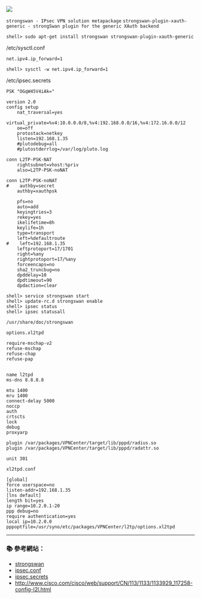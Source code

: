 ![](https://www.strongswan.org/images/strongswan.png)


`strongswan - IPsec VPN solution metapackage`
`strongswan-plugin-xauth-generic - strongSwan plugin for the generic XAuth backend`

```console
shell> sudo apt-get install strongswan strongswan-plugin-xauth-generic
```

/etc/sysctl.conf

```
net.ipv4.ip_forward=1
```

```console
shell> sysctl -w net.ipv4.ip_forward=1
```

/etc/ipsec.secrets
```
PSK "OGqW45V4iAk="
```

```
version 2.0
config setup
    nat_traversal=yes
    virtual_private=%v4:10.0.0.0/8,%v4:192.168.0.0/16,%v4:172.16.0.0/12
    oe=off
    protostack=netkey
    listen=192.168.1.35
    #plutodebug=all
    #plutostderrlog=/var/log/pluto.log

conn L2TP-PSK-NAT
    rightsubnet=vhost:%priv
    also=L2TP-PSK-noNAT

conn L2TP-PSK-noNAT
#    authby=secret
    authby=xauthpsk

    pfs=no
    auto=add
    keyingtries=3
    rekey=yes
    ikelifetime=8h
    keylife=1h
    type=transport
    left=%defaultroute
#    left=192.168.1.35
    leftprotoport=17/1701
    right=%any
    rightprotoport=17/%any
    forceencaps=no
    sha2_truncbug=no
    dpddelay=10
    dpdtimeout=90
    dpdaction=clear
```

```console
shell> service strongswan start
shell> update-rc.d strongswan enable
shell> ipsec status
shell> ipsec statusall
```

```
/usr/share/doc/strongswan
```

`options.xl2tpd`
```
require-mschap-v2
refuse-mschap
refuse-chap
refuse-pap


name l2tpd
ms-dns 8.8.8.8

mtu 1400
mru 1400
connect-delay 5000
noccp
auth
crtscts
lock
debug
proxyarp

plugin /var/packages/VPNCenter/target/lib/pppd/radius.so
plugin /var/packages/VPNCenter/target/lib/pppd/radattr.so

unit 301
```

`xl2tpd.conf`

```
[global]
force userspace=no
listen-addr=192.168.1.35
[lns default]
length bit=yes
ip range=10.2.0.1-20
ppp debug=no
require authentication=yes
local ip=10.2.0.0
pppoptfile=/usr/syno/etc/packages/VPNCenter/l2tp/options.xl2tpd
```

---

### :books: 參考網站：
- [strongswan](https://www.strongswan.org/)
- [ipsec.conf](http://manpages.ubuntu.com/manpages/wily/man5/ipsec.conf.5.html)
- [ipsec.secrets](http://manpages.ubuntu.com/manpages/xenial/man5/ipsec.secrets.5.html)
- http://www.cisco.com/cisco/web/support/CN/113/1133/1133929_117258-config-l2l.html

